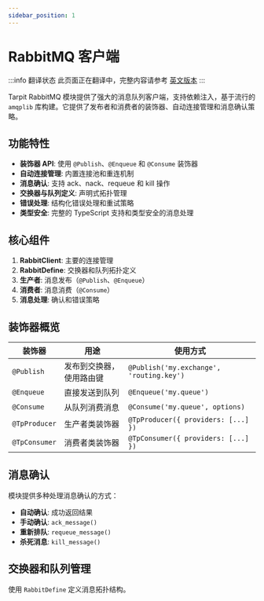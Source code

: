 ```yaml
---
sidebar_position: 1
---
```


# RabbitMQ 客户端

:::info 翻译状态
此页面正在翻译中，完整内容请参考 [英文版本](/docs/rabbitmq-client/)
:::

Tarpit RabbitMQ 模块提供了强大的消息队列客户端，支持依赖注入，基于流行的 `amqplib` 库构建。它提供了发布者和消费者的装饰器、自动连接管理和消息确认策略。

## 功能特性

- **装饰器 API**: 使用 `@Publish`、`@Enqueue` 和 `@Consume` 装饰器
- **自动连接管理**: 内置连接池和重连机制
- **消息确认**: 支持 ack、nack、requeue 和 kill 操作
- **交换器与队列定义**: 声明式拓扑管理
- **错误处理**: 结构化错误处理和重试策略
- **类型安全**: 完整的 TypeScript 支持和类型安全的消息处理

## 核心组件

1. **RabbitClient**: 主要的连接管理
2. **RabbitDefine**: 交换器和队列拓扑定义
3. **生产者**: 消息发布（`@Publish`、`@Enqueue`）
4. **消费者**: 消息消费（`@Consume`）
5. **消息处理**: 确认和错误策略

## 装饰器概览

| 装饰器 | 用途 | 使用方式 |
|--------|------|----------|
| `@Publish` | 发布到交换器，使用路由键 | `@Publish('my.exchange', 'routing.key')` |
| `@Enqueue` | 直接发送到队列 | `@Enqueue('my.queue')` |
| `@Consume` | 从队列消费消息 | `@Consume('my.queue', options)` |
| `@TpProducer` | 生产者类装饰器 | `@TpProducer({ providers: [...] })` |
| `@TpConsumer` | 消费者类装饰器 | `@TpConsumer({ providers: [...] })` |

## 消息确认

模块提供多种处理消息确认的方式：

- **自动确认**: 成功返回结果
- **手动确认**: `ack_message()`
- **重新排队**: `requeue_message()`
- **杀死消息**: `kill_message()`

## 交换器和队列管理

使用 `RabbitDefine` 定义消息拓扑结构。 